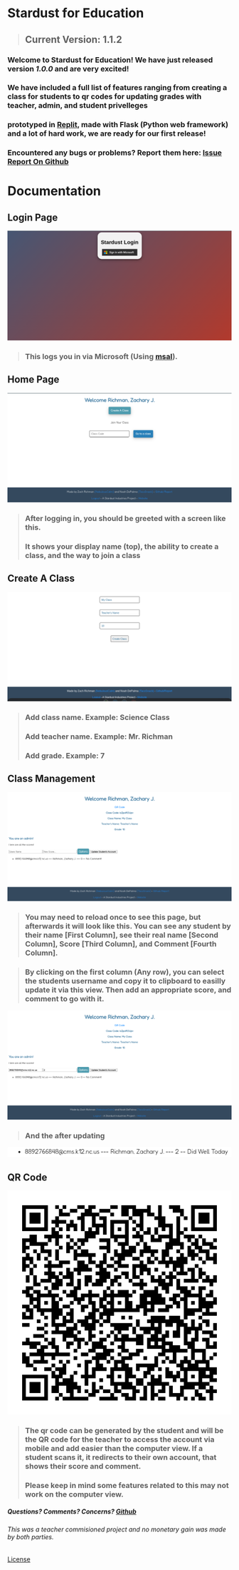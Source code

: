 # Stardust for Education

>## Current Version: 1.1.2

### Welcome to Stardust for Education! We have just released version *1.0.0* and are very excited! 
### We have included a full list of features ranging from creating a class for students to qr codes for updating grades with teacher, admin, and student privelleges

### prototyped in <a href="https://replit.com">Replit</a>, made with Flask (Python web framework) and a lot of hard work, we are ready for our first release!

### Encountered any bugs or problems? Report them here: <a href="https://github.com/Stardust-Industries/Education/issues">Issue Report On Github</a>

# Documentation

## Login Page

![Login Page](/documentation-images/login-page.png)

>###  This logs you in via Microsoft (Using [msal](https://docs.microsoft.com/en-us/azure/active-directory/develop/msal-overview)).

## Home Page

![Home Page](/documentation-images/home-page.png)

>### After logging in, you should be greeted with a screen like this.
>### It shows your display name (top), the ability to create a class, and the way to join a class

## Create A Class

![Create Page](/documentation-images/create-page.png)

>### Add class name. Example: Science Class
>### Add teacher name. Example: Mr. Richman
>### Add grade. Example: 7

## Class Management

![Class Page From Admin View](/documentation-images/admin-page.png)

>### You may need to reload once to see this page, but afterwards it will look like this. You can see any student by their name [First Column], see their real name [Second Column], Score [Third Column], and Comment [Fourth Column].

> ### By clicking on the first column (Any row), you can select the students username and copy it to clipboard to easilly update it via this view. Then add an appropriate score, and comment to go with it.

![Admin Updating Student Account](/documentation-images/updating-scores.png)

>### And the after updating

![Update Student Account](/documentation-images/update-student.png)

## QR Code

![QR Code](/documentation-images/qr.png)
>### The qr code can be generated by the student and will be the QR code for the teacher to access the account via mobile and add easier than the computer view. If a student scans it, it redirects to their own account, that shows their score and comment.
>### Please keep in mind some features related to this may not work on the computer view.

##### Questions? Comments? Concerns? <a href="https://www.github.com/Stardust-Industries/Education">Github</a>

###### This was a teacher commisioned project and no monetary gain was made by both parties. 
<a href="https://github.com/Stardust-Industries/Education/blob/main/LICENSE">License</a>